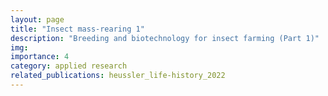 ```yaml
---
layout: page
title: "Insect mass-rearing 1"
description: "Breeding and biotechnology for insect farming (Part 1)"
img: 
importance: 4
category: applied research
related_publications: heussler_life-history_2022
---
```


